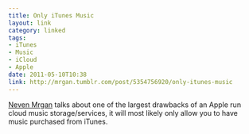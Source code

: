 ```yaml
---
title: Only iTunes Music
layout: link
category: linked
tags:
- iTunes
- Music
- iCloud
- Apple
date: 2011-05-10T10:38
link: http://mrgan.tumblr.com/post/5354756920/only-itunes-music
---
```


[Neven Mrgan](http://mrgan.tumblr.com/ "Neven Mrgan's Tumbl - Missing vowels since before it was cool") talks about one of the largest drawbacks of an Apple run cloud music storage/services, it will most likely only allow you to have music purchased from iTunes.
